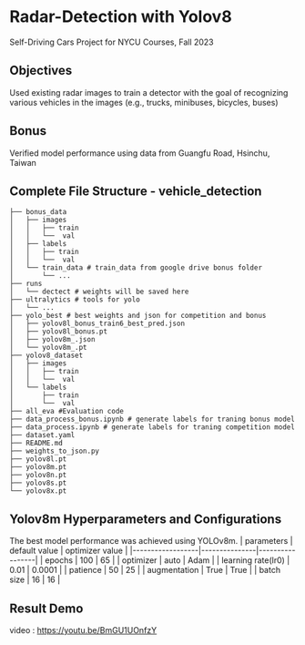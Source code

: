 # Radar-Detection with Yolov8
Self-Driving Cars Project for NYCU Courses, Fall 2023

## Objectives
Used existing radar images to train a detector with the goal of recognizing various vehicles in the images (e.g., trucks, minibuses, bicycles, buses)

## Bonus
Verified model performance using data from Guangfu Road, Hsinchu, Taiwan

## Complete File Structure - vehicle_detection
```
├── bonus_data
│   ├── images
│   │   ├── train
│   │   └──  val
│   ├── labels
│   │   ├── train
│   │   └──  val
│   └── train_data # train_data from google drive bonus folder
│       └── ...
├── runs
│   └── dectect # weights will be saved here
├── ultralytics # tools for yolo
│   └── ...
├── yolo_best # best weights and json for competition and bonus
│   ├── yolov8l_bonus_train6_best_pred.json
│   ├── yolov8l_bonus.pt
│   ├── yolov8m_.json
│   └── yolov8m_.pt
├── yolov8_dataset
│   ├── images
│   │   ├── train
│   │   └──  val
│   └── labels
│       ├── train
│       └──  val
├── all_eva #Evaluation code
├── data_process_bonus.ipynb # generate labels for traning bonus model
├── data_process.ipynb # generate labels for traning competition model
├── dataset.yaml
├── README.md
├── weights_to_json.py
├── yolov8l.pt
├── yolov8m.pt
├── yolov8n.pt
├── yolov8s.pt
└── yolov8x.pt

```
## Yolov8m Hyperparameters and Configurations
The best model performance was achieved using YOLOv8m.
| parameters       | default value | optimizer value |
|------------------|---------------|-----------------|
| epochs           | 100           | 65              |
| optimizer        | auto          | Adam            |
| learning rate(lr0) | 0.01          | 0.0001          |
| patience         | 50            | 25              |
| augmentation     | True          | True            |
| batch size       | 16            | 16              |


## Result Demo
video : https://youtu.be/BmGU1UOnfzY

